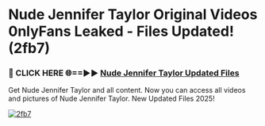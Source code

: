 # Nude Jennifer Taylor Original Videos 0nlyFans Leaked - Files Updated! (2fb7)

<h3>🔴 CLICK HERE 🌐==►► <a href="https://tinyurl.com/52m3yx9h" rel="nofollow">Nude Jennifer Taylor Updated Files</a></h3>

Get Nude Jennifer Taylor and all content. Now you can access all videos and pictures of Nude Jennifer Taylor. New Updated Files 2025!

[![2fb7](https://i.imgur.com/TnHtlc8.gif)](https://tinyurl.com/52m3yx9h)
